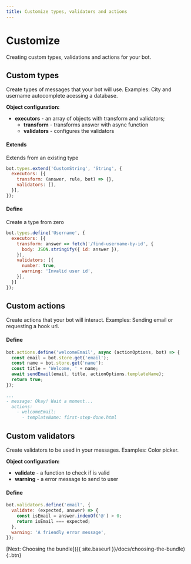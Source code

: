 ```yaml
---
title: Customize types, validators and actions
---
```


# Customize

Creating custom types, validations and actions for your bot.

## Custom types

Create types of messages that your bot will use. Examples: City and username autocomplete acessing a database.

**Object configuration:**

- **executors** - an array of objects with transform and validators;
  - **transform** - transforms answer with async function
  - **validators** - configures the validators

#### Extends

Extends from an existing type

```javascript
bot.types.extend('CustomString', 'String', {
  executors: [{
    transform: (answer, rule, bot) => {},
    validators: [],
  }],
});
```

#### Define

Create a type from zero

```javascript
bot.types.define('Username', {
  executors: [{
    transform: answer => fetch('/find-username-by-id', {
      body: JSON.stringify({ id: answer }),
    }),
    validators: [{
      number: true,
      warning: 'Invalid user id',
    }],
  }]
});
```

## Custom actions

Create actions that your bot will interact. Examples: Sending email or requesting a hook url.

#### Define

```javascript
bot.actions.define('welcomeEmail', async (actionOptions, bot) => {
  const email = bot.store.get('email');
  const name = bot.store.get('name');
  const title = 'Welcome, ' + name;
  await sendEmail(email, title, actionOptions.templateName);
  return true;
});
```

```yaml
...
- message: Okay! Wait a moment...
  actions:
    - welcomeEmail:
      - templateName: first-step-done.html
```

## Custom validators

Create validators to be used in your messages. Examples: Color picker.

**Object configuration:**

- **validate** - a function to check if is valid
- **warning** - a error message to send to user

#### Define

```javascript
bot.validators.define('email', {
  validate: (expected, answer) => {
    const isEmail = answer.indexOf('@') > 0;
    return isEmail === expected;
  },
  warning: 'A friendly error message',
});
```

[Next: Choosing the bundle]({{ site.baseurl }}/docs/choosing-the-bundle){:.btn}
